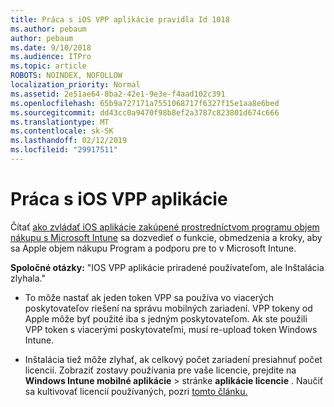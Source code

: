 ```yaml
---
title: Práca s iOS VPP aplikácie pravidla Id 1018
ms.author: pebaum
author: pebaum
ms.date: 9/10/2018
ms.audience: ITPro
ms.topic: article
ROBOTS: NOINDEX, NOFOLLOW
localization_priority: Normal
ms.assetid: 2e51ae64-8ba2-42e1-9e3e-f4aad102c391
ms.openlocfilehash: 65b9a727171a7551068717f6327f15e1aa8e6bed
ms.sourcegitcommit: dd43cc0a9470f98b8ef2a3787c823801d674c666
ms.translationtype: MT
ms.contentlocale: sk-SK
ms.lasthandoff: 02/12/2019
ms.locfileid: "29917511"
---
```

# <a name="working-with-ios-vpp-applications"></a>Práca s iOS VPP aplikácie

Čítať [ako zvládať iOS aplikácie zakúpené prostredníctvom programu objem nákupu s Microsoft Intune](https://docs.microsoft.com/intune/vpp-apps-ios) sa dozvedieť o funkcie, obmedzenia a kroky, aby sa Apple objem nákupu Program a podporu pre to v Microsoft Intune. 
  
 **Spoločné otázky:** "IOS VPP aplikácie priradené používateľom, ale Inštalácia zlyhala." 
  
- To môže nastať ak jeden token VPP sa používa vo viacerých poskytovateľov riešení na správu mobilných zariadení. VPP tokeny od Apple môže byť použité iba s jedným poskytovateľom. Ak ste použili VPP token s viacerými poskytovateľmi, musí re-upload token Windows Intune.
    
- Inštalácia tiež môže zlyhať, ak celkový počet zariadení presiahnuť počet licencií. Zobraziť zostavy používania pre vaše licencie, prejdite na **Windows Intune mobilné aplikácie** \> stránke **aplikácie licencie** . Naučiť sa kultivovať licencií používaných, pozri [tomto článku.](https://docs.microsoft.com/intune/vpp-apps-ios#revoking-app-licenses-and-deleting-tokens)
    

